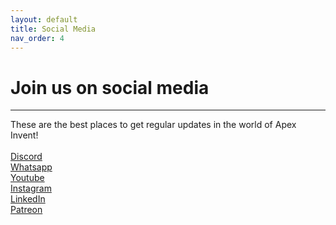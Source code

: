 ```yaml
---
layout: default
title: Social Media
nav_order: 4
---
```


# Join us on social media
---
These are the best places to get regular updates in the world of Apex Invent!
<br>
<br>
[Discord](https://discord.gg/vhEEsyMe3b)
<br>
[Whatsapp](https://chat.whatsapp.com/KzhH6vuGNllLFxyq71jtEv)
<br>
[Youtube](https://www.youtube.com/@ApexInvent)
<br>
[Instagram](https://www.instagram.com/ApexInvent/)
<br>
[LinkedIn](https://www.linkedin.com/company/apex-invent-pty-ltd/)
<br>
[Patreon](https://www.patreon.com/apexinvent/membership)
<br>
